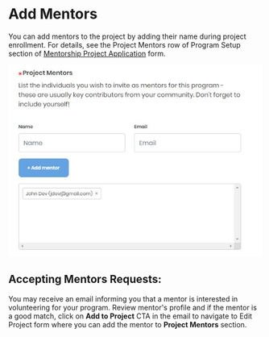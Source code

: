 # Add Mentors

You can add mentors to the project by adding their name during project enrollment. For details, see the Project Mentors row of Program Setup section of [Mentorship Project Application](enroll-your-project/mentorship-project-enrollment-form.md#MentorshipProjectApplication-ProgramSetup) form.

![](../../../.gitbook/assets/7418771.jpg)

## Accepting Mentors Requests: <a id="InviteandAcceptMentors-AcceptingMentors:"></a>

You may receive an email informing you that a mentor is interested in volunteering for your program. Review mentor's profile and if the mentor is a good match, click on **Add to Project** CTA in the email to navigate to Edit Project form where you can add the mentor to **Project Mentors** section. 


